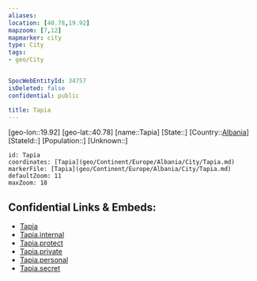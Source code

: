 ```yaml
---
aliases: 
location: [40.78,19.92]
mapzoom: [7,12] 
mapmarker: city 
type: City
tags:
- geo/City


SpocWebEntityId: 34757
isDeleted: false
confidential: public

title: Tapia
---
```

[geo-lon::19.92]
[geo-lat::40.78]
[name::Tapia]
[State::]
[Country::[Albania](geo/Continent/Europe/Albania.md)]
[StateId::]
[Population::]
[Unknown::]


```leaflet
id: Tapia
coordinates: [Tapia](geo/Continent/Europe/Albania/City/Tapia.md)
markerFile: [Tapia](geo/Continent/Europe/Albania/City/Tapia.md)
defaultZoom: 11 
maxZoom: 18
```


## Confidential Links & Embeds: 
- [Tapia](../../../../../../_public/geo/Continent/Europe/Albania/City/Tapia.md) 
- [Tapia.internal](../../../../../../_internal/geo/Continent/Europe/Albania/City/Tapia.internal.md) 
- [Tapia.protect](../../../../../../_protect/geo/Continent/Europe/Albania/City/Tapia.protect.md) 
- [Tapia.private](../../../../../../_private/geo/Continent/Europe/Albania/City/Tapia.private.md) 
- [Tapia.personal](../../../../../../_personal/geo/Continent/Europe/Albania/City/Tapia.personal.md) 
- [Tapia.secret](../../../../../../_secret/geo/Continent/Europe/Albania/City/Tapia.secret.md) 
